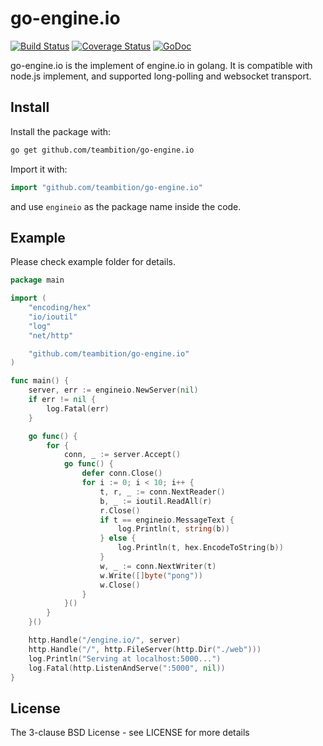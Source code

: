 # go-engine.io

[![Build Status](https://travis-ci.org/teambition/go-engine.io.svg)](https://travis-ci.org/teambition/go-engine.io)
[![Coverage Status](https://coveralls.io/repos/github/teambition/go-engine.io/badge.svg?branch=2.0)](https://coveralls.io/github/teambition/go-engine.io?branch=2.0)
[![GoDoc](http://godoc.org/github.com/teambition/go-engine.io?status.svg)](http://godoc.org/github.com/teambition/go-engine.io) 


go-engine.io is the implement of engine.io in golang.
It is compatible with node.js implement, and supported long-polling and websocket transport.

## Install

Install the package with:

```bash
go get github.com/teambition/go-engine.io
```

Import it with:

```go
import "github.com/teambition/go-engine.io"
```

and use `engineio` as the package name inside the code.

## Example

Please check example folder for details.

```go
package main

import (
	"encoding/hex"
	"io/ioutil"
	"log"
	"net/http"

	"github.com/teambition/go-engine.io"
)

func main() {
	server, err := engineio.NewServer(nil)
	if err != nil {
		log.Fatal(err)
	}

	go func() {
		for {
			conn, _ := server.Accept()
			go func() {
				defer conn.Close()
				for i := 0; i < 10; i++ {
					t, r, _ := conn.NextReader()
					b, _ := ioutil.ReadAll(r)
					r.Close()
					if t == engineio.MessageText {
						log.Println(t, string(b))
					} else {
						log.Println(t, hex.EncodeToString(b))
					}
					w, _ := conn.NextWriter(t)
					w.Write([]byte("pong"))
					w.Close()
				}
			}()
		}
	}()

	http.Handle("/engine.io/", server)
	http.Handle("/", http.FileServer(http.Dir("./web")))
	log.Println("Serving at localhost:5000...")
	log.Fatal(http.ListenAndServe(":5000", nil))
}
```

## License

The 3-clause BSD License  - see LICENSE for more details